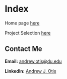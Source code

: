 # Index
Home page [here](https://github.com/JAMPS657/Advanced_Programming_Projects)

Project Selection [here](https://github.com/JAMPS657/Advanced_Programming_Projects/tree/main/Projects)

## Contact Me
**Email:** andrew.otis@du.edu

**LinkedIn:** [Andrew J. Otis](https://www.linkedin.com/in/andrew-james-otis/)
